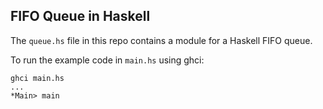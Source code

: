 ## FIFO Queue in Haskell

The `queue.hs` file in this repo contains a module for a Haskell FIFO queue.

To run the example code in `main.hs` using ghci:

```
ghci main.hs
...
*Main> main
```
